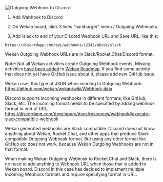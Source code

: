 <img src="https://wekan.github.io/outgoing-webhook-discord.gif" alt="Outgoing Webhook to Discord" />

1. Add Webhook to Discord

2. On Wekan board, click 3 lines "hamburger" menu / Outgoing Webhooks.

3. Add /slack to end of your Discord Webhook URL and Save URL, like this: 

```
https://discordapp.com/api/webhooks/12345/abcde/slack
```

Wekan Outgoing Webhook URLs are in Slack/Rocket.Chat/Discord format.

Note: Not all Wekan activities create Outgoing Webhook events. Missing activities [have been added](https://github.com/wekan/wekan/issues?utf8=%E2%9C%93&q=is%3Aissue+is%3Aopen+webhook) to [Wekan Roadmap](https://github.com/wekan/wekan/projects/2). If you find some activity that does not yet have GitHub issue about it, please add new GitHub issue.

Wekan uses this type of JSON when sending to Outgoing Webhook:
https://github.com/wekan/wekan/wiki/Webhook-data

Discord supports incoming webhooks in different formats, like GitHub, Slack, etc. The incoming format needs to be specified by adding webhook format to end of URL.
https://discordapp.com/developers/docs/resources/webhook#execute-slackcompatible-webhook

Wekan generated webhooks are Slack compatible. Discord does not know anything about Wekan, Rocket.Chat, and other apps that produce Slack compatible Outgoing Webhook format. But using any other format like GitHub etc does not work, because Wekan Outgoing Webhooks are not in that format.

When making Wekan Outgoing Webhook to Rocket.Chat and Slack, there is no need to add anything to Webhook URL when those that is added to Wekan board. Discord in this case has decided to implement multiple Incoming Webhook formats and require specifying format in URL.

